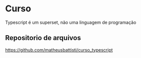 # Curso

Typescript é um superset, não uma linguagem de programação

## Repositorio de arquivos

https://github.com/matheusbattisti/curso_typescript
